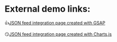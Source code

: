 # External demo links:
:+1:[JSON feed integration page created with GSAP](http://lenasalbum.com/mtest/charts_gsap.html0)

:smirk:[JSON feed integration page created with Charts.js](http://lenasalbum.com/mtest/chartsJson.html)
